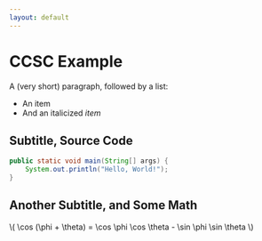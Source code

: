 ```yaml
---
layout: default
---
```


# CCSC Example

A (very short) paragraph,
followed by a list:

-   An item
-   And an italicized *item*

## Subtitle, Source Code

~~~java
public static void main(String[] args) {
    System.out.println("Hello, World!");
}
~~~

## Another Subtitle, and Some Math

\\( \cos (\phi + \theta) = \cos \phi \cos \theta - \sin \phi \sin \theta \\)
